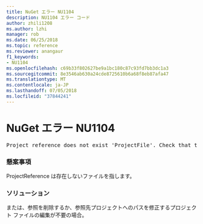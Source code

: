 ```yaml
---
title: NuGet エラー NU1104
description: NU1104 エラー コード
author: zhili1208
ms.author: lzhi
manager: rob
ms.date: 06/25/2018
ms.topic: reference
ms.reviewer: anangaur
f1_keywords:
- NU1104
ms.openlocfilehash: c69b33f802627be9a1bc180c87c93fd7bb3dc1a3
ms.sourcegitcommit: 8e3546ab630a24cde8725610b6a68f8eb87afa47
ms.translationtype: MT
ms.contentlocale: ja-JP
ms.lasthandoff: 07/05/2018
ms.locfileid: "37844241"
---
```

# <a name="nuget-error-nu1104"></a>NuGet エラー NU1104

<pre>Project reference does not exist 'ProjectFile'. Check that the project reference is valid and that the project file exists.</pre>

### <a name="issue"></a>懸案事項
ProjectReference は存在しないファイルを指します。

### <a name="solution"></a>ソリューション
または、参照を削除するか、参照先プロジェクトへのパスを修正するプロジェクト ファイルの編集が不要の場合。